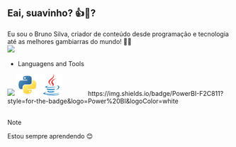 ## Eai, suavinho? 👍🍷?
Eu sou o Bruno Silva, criador de conteúdo desde programação e tecnologia até as melhores gambiarras do mundo! 👀🗿
<br>
<img width="200" src="https://i.ibb.co/rtqCssQ/MELOSO-MASTER.jpg">

* Languagens and Tools 
<div style="display: inline_block">
<img src="https://img.shields.io/badge/Arduino_IDE-00979D?style=for-the-badge&logo=arduino&logoColor=white">
<img width="50" src="https://raw.githubusercontent.com/devicons/devicon/master/icons/python/python-original.svg">
<img width="50" src="https://raw.githubusercontent.com/devicons/devicon/ca28c779441053191ff11710fe24a9e6c23690d6/icons/java/java-original.svg">
<img width="50" srv="https://raw.githubusercontent.com/devicons/devicon/ca28c779441053191ff11710fe24a9e6c23690d6/icons/c/c-original.svg">
https://img.shields.io/badge/PowerBI-F2C811?style=for-the-badge&logo=Power%20BI&logoColor=white
</div>

<br>

> [!note]
> Estou sempre aprendendo 😊
